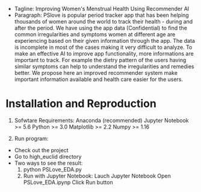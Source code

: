 - Tagline: Improving Women's Menstrual Health Using Recommender AI
- Paragraph:
PSlove is popular period tracker app that has been helping thousands of women around the world to track their health - during and after the period. We have using the app data (Confidential) to find the common irregularities and symptoms women at different age are experiencing based on their given information through the app. The data is incomplete in most of the cases making it very difficult to analyze. To make an effective AI to improve app functionality, more informations are important to track. For example the dietry pattern of the users having similar symptoms can help to understand the irregularities and remedies better. We propose here an improved recommender system make important information available and health care easier for the users.

# Installation and Reproduction
1. Sofwtare Requirements:
Anaconda (recommended)
Jupyter Notebook >= 5.6
Python >= 3.0
Matplotlib >= 2.2
Numpy >= 1.16

2. Run program:
- Check out the project 
- Go to high_euclid directory
- Two ways to see the result:
   1. python PSLove_EDA.py
   2. Run with Jupyter Notebook:
      Lauch Jupyter Notebook
     Open PSLove_EDA.ipynp 
     Click Run button
